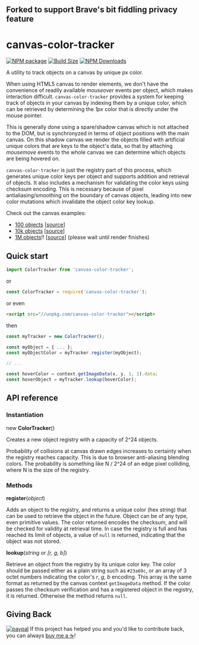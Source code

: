 ## Forked to support Brave's bit fiddling privacy feature

canvas-color-tracker
====================

[![NPM package][npm-img]][npm-url]
[![Build Size][build-size-img]][build-size-url]
[![NPM Downloads][npm-downloads-img]][npm-downloads-url]

A utility to track objects on a canvas by unique px color.

When using HTML5 canvas to render elements, we don't have the convenience of readily available *mouseover* events per object, which makes interaction difficult.
`canvas-color-tracker` provides a system for keeping track of objects in your canvas by indexing them by a unique color, which can be retrieved by determining the *1px* color that is directly under the mouse pointer.

This is generally done using a spare/shadow canvas which is not attached to the DOM, but is synchronyzed in terms of object positions with the main canvas. On this shadow canvas we render the objects filled with artificial unique colors that are keys to the object's data, so that by attaching *mousemove* events to the whole canvas we can determine which objects are being hovered on.

`canvas-color-tracker` is just the registry part of this process, which generates unique color keys per object and supports addition and retrieval of objects. It also includes a mechanism for validating the color keys using checksum encoding. This is necessary because of pixel antialiasing/smoothing on the boundary of canvas objects, leading into new color mutations which invalidate the object color key lookup.

Check out the canvas examples:
* [100 objects](https://vasturiano.github.io/canvas-color-tracker/example/canvas-small.html) [[source](https://github.com/vasturiano/canvas-color-tracker/blob/master/example/canvas-small.html)]
* [10k objects](https://vasturiano.github.io/canvas-color-tracker/example/canvas-medium.html) [[source](https://github.com/vasturiano/canvas-color-tracker/blob/master/example/canvas-medium.html)]
* [1M objects](https://vasturiano.github.io/canvas-color-tracker/example/canvas-huge-1M.html)!! [[source](https://github.com/vasturiano/canvas-color-tracker/blob/master/example/canvas-huge-1M.html)] (please wait until render finishes)

## Quick start

```js
import ColorTracker from 'canvas-color-tracker';
```
or
```js
const ColorTracker = require('canvas-color-tracker');
```
or even
```html
<script src="//unpkg.com/canvas-color-tracker"></script>
```
then
```js
const myTracker = new ColorTracker();

const myObject = { ... };
const myObjectColor = myTracker.register(myObject);

// ...

const hoverColor = context.getImageData(x, y, 1, 1).data;
const hoverObject = myTracker.lookup(hoverColor);
```

## API reference

### Instantiation

new <b>ColorTracker</b>()

Creates a new object registry with a capacity of 2^24 objects.

Probability of collisions at canvas drawn edges increases to certainty when the registry reaches capacity. This is due to browser anti-aliasing blending colors. The probability
is something like N / 2^24 of an edge pixel colliding, where N is the size of the registry.

### Methods

<b>register</b>(<i>object</i>)

Adds an object to the registry, and returns a unique color (hex string) that can be used to retrieve the object in the future. Object can be of any type, even primitive values. The color returned encodes the checksum, and will be checked for validity at retrieval time. In case the registry is full and has reached its limit of objects, a value of `null` is returned, indicating that the object was not stored.

<b>lookup</b>(<i>string</i> or <i>[r, g, b]</i>)

Retrieve an object from the registry by its unique color key. The color should be passed either as a plain string such as `#23a69c`, or an array of 3 octet numbers indicating the color's _r_, _g_, _b_ encoding. This array is the same format as returned by the canvas context `getImageData` method. If the color passes the checksum verification and has a registered object in the registry, it is returned. Otherwise the method returns `null`.

## Giving Back

[![paypal](https://www.paypalobjects.com/en_US/i/btn/btn_donate_SM.gif)](https://www.paypal.com/cgi-bin/webscr?cmd=_donations&business=L398E7PKP47E8&currency_code=USD&source=url) If this project has helped you and you'd like to contribute back, you can always [buy me a ☕](https://www.paypal.com/cgi-bin/webscr?cmd=_donations&business=L398E7PKP47E8&currency_code=USD&source=url)!

[npm-img]: https://img.shields.io/npm/v/canvas-color-tracker
[npm-url]: https://npmjs.org/package/canvas-color-tracker
[build-size-img]: https://img.shields.io/bundlephobia/minzip/canvas-color-tracker
[build-size-url]: https://bundlephobia.com/result?p=canvas-color-tracker
[npm-downloads-img]: https://img.shields.io/npm/dt/canvas-color-tracker
[npm-downloads-url]: https://www.npmtrends.com/canvas-color-tracker
